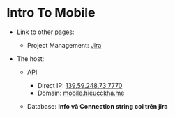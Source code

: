 # Intro To Mobile

- Link to other pages:
  - Project Management: [Jira](https://somesandwich.atlassian.net/jira/software/projects/ITM/boards/2)

- The host:
  - API
    - Direct IP: [139.59.248.73:7770](http://139.59.248.73:7770/)
    - Domain: [mobile.hieucckha.me](http://mobile.hieucckha.me/)

  - Database: **Info và Connection string coi trên jira**
